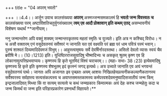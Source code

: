 +++
title = "04 अपरम् भवतो"

+++
।।4.4।। अर्जुन उवाच कालसंख्यया **अपरम्** अस्मज्जन्मसमकालमं हि **भवतो जन्म
विवस्वतः च** कालसंख्यया परम् अष्टाविंशतिचतुर्युगसंख्यातम् **त्वम् एव आदौ
प्रोक्तवान् इति कथम् एतद्** असम्भावनीयं विशेषण यथार्थं **जानीयाम्।  
  
ननु जन्मान्तरेण अपि वक्तुं शक्यम् जन्मान्तरकृतस्य महतां स्मृतिः च
युज्यते। इति अत्र न कश्चिद् विरोधः। न च असौ वक्तारम् एनं वसुदेवतनयं
सर्वेश्वरं न जानाति यत एवं वक्ष्यति परं ब्रह्म परं धाम पवित्रं परमं
भवान्। पुरुषं शाश्वतं दिव्यमादिदेवमजं विभुम्।। आहुस्त्वामृषयः सर्वे
देवर्षिर्नारदस्तथा। असितो देवलो व्यासः स्वयं चैव ब्रवीषि मे।। (10।1213)
इति। युधिष्ठिरराजसूयादिषु भीष्मादिभ्यः च असकृत् श्रुतम् कृष्ण एव हि
लोकानामुत्पत्तिप्रभवाप्ययः। कृष्णस्य हि कृते भूतमिदं विश्वं चराचरम्।।
(महा॰ सभा॰ 38।23) इत्येवमादिषु कृष्णस्य हि कृते इति कृष्णस्य शेषभूतम्
इदं कृत्स्नं जगद् इत्यर्थः। अत्र उच्यते जानाति एव अयं भगवन्तं वसुदेवतनयं
पार्थः। जानतः अपि अजानतः इव पृच्छतः अयम् आशयः
निखिलहेयप्रत्यनीककल्याणैकतानस्य सर्वेश्वरस्य सर्वज्ञस्य सत्यसंकल्पस्य च
अवाप्तसमस्तकामस्य कर्मपरवशदेवमनुष्यादिसजातीयं जन्म किम् इन्द्रजालादिवत्
मिथ्या किं वा सत्यम् सत्यत्वे च कथं जन्मप्रकारः किमात्मकः अयं देहः कश्च
जन्महेतुः कदा च जन्म किमर्थं वा जन्म इति परिहारप्रकारेण प्रश्नार्थो
विज्ञायते।**
